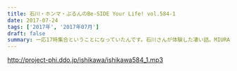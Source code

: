 ```yaml
---
title: 石川・ホンマ・ぶるんのBe-SIDE Your Life! vol.584-1
date: 2017-07-24
tags: ['2017年', '2017年07月']
draft: false
summary: 一応17時集合ということになっていたんです。石川さんが体験した凄い話。MIURA
---
```


http://project-phi.ddo.jp/ishikawa/ishikawa584_1.mp3

